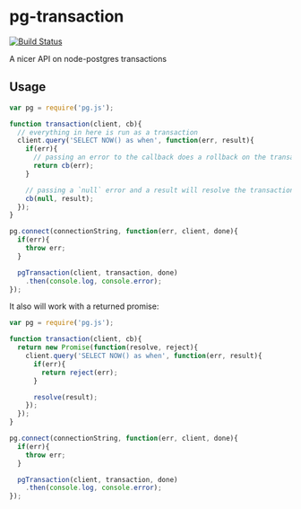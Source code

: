 pg-transaction
==============

[![Build Status](https://travis-ci.org/iceddev/pg-transaction.svg?branch=master)](https://travis-ci.org/iceddev/pg-transaction)

A nicer API on node-postgres transactions

## Usage

```js
var pg = require('pg.js');

function transaction(client, cb){
  // everything in here is run as a transaction
  client.query('SELECT NOW() as when', function(err, result){
    if(err){
      // passing an error to the callback does a rollback on the transaction
      return cb(err);
    }

    // passing a `null` error and a result will resolve the transaction as the result
    cb(null, result);
  });
}

pg.connect(connectionString, function(err, client, done){
  if(err){
    throw err;
  }

  pgTransaction(client, transaction, done)
    .then(console.log, console.error);
});
```

It also will work with a returned promise:

```js
var pg = require('pg.js');

function transaction(client, cb){
  return new Promise(function(resolve, reject){
    client.query('SELECT NOW() as when', function(err, result){
      if(err){
        return reject(err);
      }

      resolve(result);
    });
  });
}

pg.connect(connectionString, function(err, client, done){
  if(err){
    throw err;
  }

  pgTransaction(client, transaction, done)
    .then(console.log, console.error);
});
```
